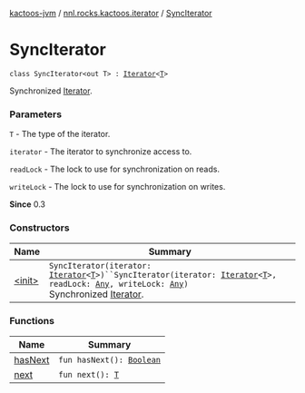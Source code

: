 [kactoos-jvm](../../index.md) / [nnl.rocks.kactoos.iterator](../index.md) / [SyncIterator](./index.md)

# SyncIterator

`class SyncIterator<out T> : `[`Iterator`](https://kotlinlang.org/api/latest/jvm/stdlib/kotlin.collections/-iterator/index.html)`<`[`T`](index.md#T)`>`

Synchronized [Iterator](https://kotlinlang.org/api/latest/jvm/stdlib/kotlin.collections/-iterator/index.html).

### Parameters

`T` - The type of the iterator.

`iterator` - The iterator to synchronize access to.

`readLock` - The lock to use for synchronization on reads.

`writeLock` - The lock to use for synchronization on writes.

**Since**
0.3

### Constructors

| Name | Summary |
|---|---|
| [&lt;init&gt;](-init-.md) | `SyncIterator(iterator: `[`Iterator`](https://kotlinlang.org/api/latest/jvm/stdlib/kotlin.collections/-iterator/index.html)`<`[`T`](index.md#T)`>)``SyncIterator(iterator: `[`Iterator`](https://kotlinlang.org/api/latest/jvm/stdlib/kotlin.collections/-iterator/index.html)`<`[`T`](index.md#T)`>, readLock: `[`Any`](https://kotlinlang.org/api/latest/jvm/stdlib/kotlin/-any/index.html)`, writeLock: `[`Any`](https://kotlinlang.org/api/latest/jvm/stdlib/kotlin/-any/index.html)`)`<br>Synchronized [Iterator](https://kotlinlang.org/api/latest/jvm/stdlib/kotlin.collections/-iterator/index.html). |

### Functions

| Name | Summary |
|---|---|
| [hasNext](has-next.md) | `fun hasNext(): `[`Boolean`](https://kotlinlang.org/api/latest/jvm/stdlib/kotlin/-boolean/index.html) |
| [next](next.md) | `fun next(): `[`T`](index.md#T) |
